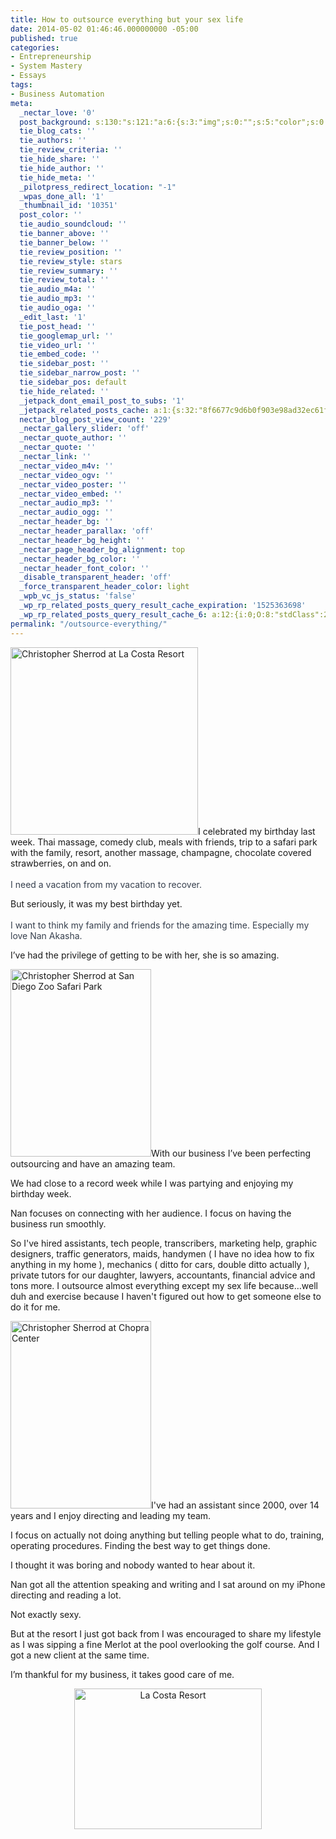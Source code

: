 ```yaml
---
title: How to outsource everything but your sex life
date: 2014-05-02 01:46:46.000000000 -05:00
published: true
categories:
- Entrepreneurship
- System Mastery
- Essays
tags:
- Business Automation
meta:
  _nectar_love: '0'
  post_background: s:130:"s:121:"a:6:{s:3:"img";s:0:"";s:5:"color";s:0:"";s:6:"repeat";s:0:"";s:10:"attachment";s:0:"";s:3:"hor";s:0:"";s:3:"ver";s:0:"";}";";
  tie_blog_cats: ''
  tie_authors: ''
  tie_review_criteria: ''
  tie_hide_share: ''
  tie_hide_author: ''
  tie_hide_meta: ''
  _pilotpress_redirect_location: "-1"
  _wpas_done_all: '1'
  _thumbnail_id: '10351'
  post_color: ''
  tie_audio_soundcloud: ''
  tie_banner_above: ''
  tie_banner_below: ''
  tie_review_position: ''
  tie_review_style: stars
  tie_review_summary: ''
  tie_review_total: ''
  tie_audio_m4a: ''
  tie_audio_mp3: ''
  tie_audio_oga: ''
  _edit_last: '1'
  tie_post_head: ''
  tie_googlemap_url: ''
  tie_video_url: ''
  tie_embed_code: ''
  tie_sidebar_post: ''
  tie_sidebar_narrow_post: ''
  tie_sidebar_pos: default
  tie_hide_related: ''
  _jetpack_dont_email_post_to_subs: '1'
  _jetpack_related_posts_cache: a:1:{s:32:"8f6677c9d6b0f903e98ad32ec61f8deb";a:2:{s:7:"expires";i:1500578378;s:7:"payload";a:3:{i:0;a:1:{s:2:"id";i:705;}i:1;a:1:{s:2:"id";i:6806;}i:2;a:1:{s:2:"id";i:678;}}}}
  nectar_blog_post_view_count: '229'
  _nectar_gallery_slider: 'off'
  _nectar_quote_author: ''
  _nectar_quote: ''
  _nectar_link: ''
  _nectar_video_m4v: ''
  _nectar_video_ogv: ''
  _nectar_video_poster: ''
  _nectar_video_embed: ''
  _nectar_audio_mp3: ''
  _nectar_audio_ogg: ''
  _nectar_header_bg: ''
  _nectar_header_parallax: 'off'
  _nectar_header_bg_height: ''
  _nectar_page_header_bg_alignment: top
  _nectar_header_bg_color: ''
  _nectar_header_font_color: ''
  _disable_transparent_header: 'off'
  _force_transparent_header_color: light
  _wpb_vc_js_status: 'false'
  _wp_rp_related_posts_query_result_cache_expiration: '1525363698'
  _wp_rp_related_posts_query_result_cache_6: a:12:{i:0;O:8:"stdClass":2:{s:7:"post_id";s:4:"7786";s:5:"score";s:18:"105.58933038456266";}i:1;O:8:"stdClass":2:{s:7:"post_id";s:4:"8369";s:5:"score";s:17:"44.46458332865949";}i:2;O:8:"stdClass":2:{s:7:"post_id";s:4:"7204";s:5:"score";s:17:"41.06553214059643";}i:3;O:8:"stdClass":2:{s:7:"post_id";s:4:"7851";s:5:"score";s:18:"34.166937787719206";}i:4;O:8:"stdClass":2:{s:7:"post_id";s:4:"7824";s:5:"score";s:18:"29.579464716301214";}i:5;O:8:"stdClass":2:{s:7:"post_id";s:4:"8053";s:5:"score";s:18:"26.140587100601042";}i:6;O:8:"stdClass":2:{s:7:"post_id";s:3:"678";s:5:"score";s:18:"25.630240462189846";}i:7;O:8:"stdClass":2:{s:7:"post_id";s:3:"665";s:5:"score";s:18:"21.556476607634618";}i:8;O:8:"stdClass":2:{s:7:"post_id";s:5:"14801";s:5:"score";s:17:"20.80230986301634";}i:9;O:8:"stdClass":2:{s:7:"post_id";s:4:"8192";s:5:"score";s:17:"20.80230986301634";}i:10;O:8:"stdClass":2:{s:7:"post_id";s:4:"8086";s:5:"score";s:17:"19.24199274772382";}i:11;O:8:"stdClass":2:{s:7:"post_id";s:4:"8013";s:5:"score";s:17:"19.24199274772382";}}
permalink: "/outsource-everything/"
---
```

<img class="alignright size-medium wp-image-7217" src="{{ site.baseurl }}/posts/2014/05/IMG_4157-300x300.jpg" alt="Christopher Sherrod at La Costa Resort" width="300" height="300" />I celebrated my birthday last week. Thai massage, comedy club, meals with friends, trip to a safari park with the family, resort, another massage, champagne, chocolate covered strawberries, on and on.<br style="color: #37404e;" /><br style="color: #37404e;" /><span style="color: #37404e;">I need a vacation from my vacation to recover.</span>

But seriously, it was my best birthday yet.<br style="color: #37404e;" /><br style="color: #37404e;" /><span style="color: #37404e;">I want to think my family and friends for the amazing time. Especially my love Nan Akasha.</span>

I’ve had the privilege of getting to be with her, she is so amazing.

<img class="alignright size-medium wp-image-7219" src="{{ site.baseurl }}/posts/2014/05/IMG_4109-225x300.jpg" alt="Christopher Sherrod at San Diego Zoo Safari Park" width="225" height="300" />With our business I’ve been perfecting outsourcing and have an amazing team.

We had close to a record week while I was partying and enjoying my birthday week.

Nan focuses on connecting with her audience. I focus on having the business run smoothly.

So I've hired assistants, tech people, transcribers, marketing help, graphic designers, traffic generators, maids, handymen ( I have no idea how to fix anything in my home ), mechanics ( ditto for cars, double ditto actually ), private tutors for our daughter, lawyers, accountants, financial advice and tons more. I outsource almost everything except my sex life because…well duh and exercise because I haven't figured out how to get someone else to do it for me.

<img class="alignright size-medium wp-image-7216" src="{{ site.baseurl }}/posts/2014/05/IMG_4143-225x300.jpg" alt="Christopher Sherrod at Chopra Center" width="225" height="300" />I've had an assistant since 2000, over 14 years and I enjoy directing and leading my team.

I focus on actually not doing anything but telling people what to do, training, operating procedures. Finding the best way to get things done.

I thought it was boring and nobody wanted to hear about it.

Nan got all the attention speaking and writing and I sat around on my iPhone directing and reading a lot.

Not exactly sexy.

But at the resort I just got back from I was encouraged to share my lifestyle as I was sipping a fine Merlot at the pool overlooking the golf course. And I got a new client at the same time.

I’m thankful for my business, it takes good care of me.

<center><img src="{{ site.baseurl }}/posts/2014/05/IMG_4162-300x225.jpg" alt="La Costa Resort" width="300" height="225" /></center></p>
